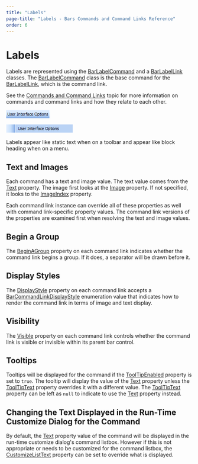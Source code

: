 ```yaml
---
title: "Labels"
page-title: "Labels - Bars Commands and Command Links Reference"
order: 6
---
```

# Labels

Labels are represented using the [BarLabelCommand](xref:@ActiproUIRoot.Controls.Bars.BarLabelCommand) and a [BarLabelLink](xref:@ActiproUIRoot.Controls.Bars.BarLabelLink) classes.  The [BarLabelCommand](xref:@ActiproUIRoot.Controls.Bars.BarLabelCommand) class is the base command for the [BarLabelLink](xref:@ActiproUIRoot.Controls.Bars.BarLabelLink), which is the command link.

See the [Commands and Command Links](index.md) topic for more information on commands and command links and how they relate to each other.

![Screenshot](../images/bar-label-on-toolbar.gif)

![Screenshot](../images/bar-label-on-menu.gif)

Labels appear like static text when on a toolbar and appear like block heading when on a menu.

## Text and Images

Each command has a text and image value.  The text value comes from the [Text](xref:@ActiproUIRoot.Controls.Bars.BarCommand.Text) property.  The image first looks at the [Image](xref:@ActiproUIRoot.Controls.Bars.BarCommand.Image) property.  If not specified, it looks to the [ImageIndex](xref:@ActiproUIRoot.Controls.Bars.BarCommand.ImageIndex) property.

Each command link instance can override all of these properties as well with command link-specific property values.  The command link versions of the properties are examined first when resolving the text and image values.

## Begin a Group

The [BeginAGroup](xref:@ActiproUIRoot.Controls.Bars.BarCommandLink.BeginAGroup) property on each command link indicates whether the command link begins a group.  If it does, a separator will be drawn before it.

## Display Styles

The [DisplayStyle](xref:@ActiproUIRoot.Controls.Bars.BarCommandLink.DisplayStyle) property on each command link accepts a [BarCommandLinkDisplayStyle](xref:@ActiproUIRoot.Controls.Bars.BarCommandLinkDisplayStyle) enumeration value that indicates how to render the command link in terms of image and text display.

## Visibility

The [Visible](xref:@ActiproUIRoot.Controls.Bars.BarCommandLink.Visible) property on each command link controls whether the command link is visible or invisible within its parent bar control.

## Tooltips

Tooltips will be displayed for the command if the [ToolTipEnabled](xref:@ActiproUIRoot.Controls.Bars.BarCommand.ToolTipEnabled) property is set to `true`.  The tooltip will display the value of the [Text](xref:@ActiproUIRoot.Controls.Bars.BarCommand.Text) property unless the [ToolTipText](xref:@ActiproUIRoot.Controls.Bars.BarCommand.ToolTipText) property overrides it with a different value.  The [ToolTipText](xref:@ActiproUIRoot.Controls.Bars.BarCommand.ToolTipText) property can be left as `null` to indicate to use the [Text](xref:@ActiproUIRoot.Controls.Bars.BarCommand.Text) property instead.

## Changing the Text Displayed in the Run-Time Customize Dialog for the Command

By default, the [Text](xref:@ActiproUIRoot.Controls.Bars.BarCommand.Text) property value of the command will be displayed in the run-time customize dialog's command listbox.  However if this is not appropriate or needs to be customized for the command listbox, the [CustomizeListText](xref:@ActiproUIRoot.Controls.Bars.BarCommand.CustomizeListText) property can be set to override what is displayed.
